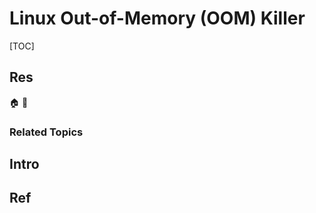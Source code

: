 # Linux Out-of-Memory (OOM) Killer

[TOC]



## Res
🏠 
🚧 


### Related Topics



## Intro



## Ref
[Linux Out of Memory killer | neo4j]: https://neo4j.com/developer/kb/linux-out-of-memory-killer/
